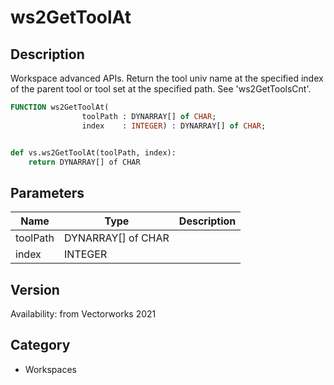 # ws2GetToolAt

## Description
Workspace advanced APIs. Return the tool univ name at the specified index of the parent tool or tool set at the specified path. See 'ws2GetToolsCnt'.

```pascal
FUNCTION ws2GetToolAt(
				toolPath : DYNARRAY[] of CHAR;
				index    : INTEGER) : DYNARRAY[] of CHAR;
```

```python

def vs.ws2GetToolAt(toolPath, index):
    return DYNARRAY[] of CHAR
```

## Parameters
|Name|Type|Description|
|---|---|---|
|toolPath|DYNARRAY[] of CHAR||
|index|INTEGER||

## Version
Availability: from Vectorworks 2021
## Category
* Workspaces


